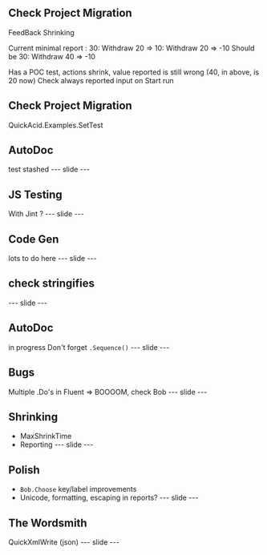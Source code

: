## Check Project Migration
FeedBack Shrinking 

Current minimal report :
30: Withdraw 20 =>
10: Withdraw 20 => -10
Should be 
30: Withdraw 40 => -10

Has a POC test, actions shrink, value reported is still wrong (40, in above, is 20 now)
Check always reported input on Start run  

## Check Project Migration
QuickAcid.Examples.SetTest
## AutoDoc  
test stashed
--- slide ---
## JS Testing
With Jint ? 
--- slide ---
## Code Gen  
lots to do here
--- slide ---
## check stringifies
--- slide ---
## AutoDoc  
in progress
Don't forget `.Sequence()`
--- slide ---
## Bugs  
Multiple .Do's in Fluent => BOOOOM, check Bob
--- slide ---
## Shrinking
 - MaxShrinkTime
 - Reporting
--- slide ---
## Polish
- `Bob.Choose` key/label improvements  
- Unicode, formatting, escaping in reports?
--- slide ---
## The Wordsmith
QuickXmlWrite (json)
--- slide ---
